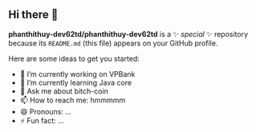 ## Hi there 👋


**phanthithuy-dev62td/phanthithuy-dev62td** is a ✨ _special_ ✨ repository because its `README.md` (this file) appears on your GitHub profile.

Here are some ideas to get you started:

- 🔭 I’m currently working on VPBank
- 🌱 I’m currently learning Java core
- 💬 Ask me about bitch-coin
- 📫 How to reach me: hmmmmm
- 😄 Pronouns: ...
- ⚡ Fun fact: ...

